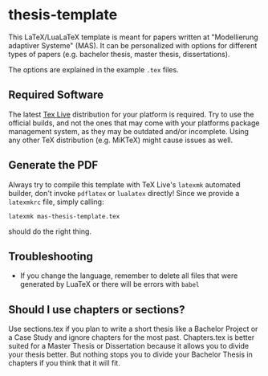 # thesis-template

This LaTeX/LuaLaTeX template is meant for papers written at "Modellierung adaptiver Systeme" (MAS). It can be personalized with options for different types of papers (e.g. bachelor thesis, master thesis, dissertations).

The options are explained in the example `.tex` files.

## Required Software

The latest [Tex Live](https://www.tug.org/texlive/) distribution for your platform is required. Try to use the official builds, and not the ones that may come with your platforms package management system, as they may be outdated and/or incomplete. Using any other TeX distribution (e.g. MiKTeX) might cause issues as well.

## Generate the PDF

Always try to compile this template with TeX Live's `latexmk` automated builder, don't invoke `pdflatex` or `lualatex` directly! Since we provide a `latexmkrc` file, simply calling:

    latexmk mas-thesis-template.tex

should do the right thing.

## Troubleshooting

- If you change the language, remember to delete all files that were generated by LuaTeX or there will be errors with `babel`

## Should I use chapters or sections?

Use sections.tex if you plan to write a short thesis like a Bachelor Project or a Case Study and ignore chapters for the most past. Chapters.tex is better suited for a Master Thesis or Dissertation because it allows you to divide your thesis better. But nothing stops you to divide your Bachelor Thesis in chapters if you think that it will fit.